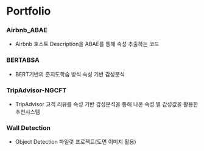 # Portfolio

### Airbnb_ABAE
* Airbnb 호스트 Description을 ABAE를 통해 속성 추출하는 코드

### BERTABSA
* BERT기반의 준지도학습 방식 속성 기반 감성분석

### TripAdvisor-NGCFT
* TripAdvisor 고객 리뷰를 속성 기반 감성분석을 통해 나온 속성 별 감성값을 활용한 추천시스템

### Wall Detection
* Object Detection 파일럿 프로젝트(도면 이미지 활용)
